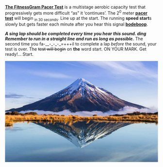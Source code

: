 [**The FitnessGram Pacer
Test**](https://www.urbandictionary.com/define.php?term=The%20FitnessGram%20Pacer%20Test) is
a multistage aerobic capacity test that progressively gets more
difficult “as” it ‘continues’. The 2<sup>0</sup> meter [**pacer
test**](https://www.urbandictionary.com/define.php?term=pacer%20test) will
begin <sub>in 30 seconds</sub>. Line up at the start. The running
**speed start**s slowly but gets faster each minute after you hear this
signal [**bodeboop**](https://www.urbandictionary.com/define.php?term=bodeboop).

***<span class="underline">A sing lap should be completed every time you
hear this sound. ding Remember to run in a straight line and run as long
as possible.</span>*** The second time you fa-\_\_-\_-\_-\_=+++il to
complete a lap *before* the sound<span class="underline">, your test is
over.</span> The ~~test will begin~~ on **the** word start. ON YOUR
MARK. Get ready\!… Start.

![](media/image1.jpeg)
